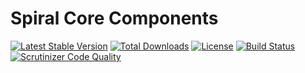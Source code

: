 Spiral Core Components
================================

[![Latest Stable Version](https://poser.pugx.org/spiral/components/v/stable)](https://packagist.org/packages/spiral/components) [![Total Downloads](https://poser.pugx.org/spiral/components/downloads)](https://packagist.org/packages/spiral/components) [![License](https://poser.pugx.org/spiral/components/license)](https://packagist.org/packages/spiral/components)
[![Build Status](https://travis-ci.org/spiral/components.svg?branch=master)](https://travis-ci.org/spiral/components)
[![Scrutinizer Code Quality](https://scrutinizer-ci.com/g/spiral/components/badges/quality-score.png?b=master)](https://scrutinizer-ci.com/g/spiral/components/?branch=master)
